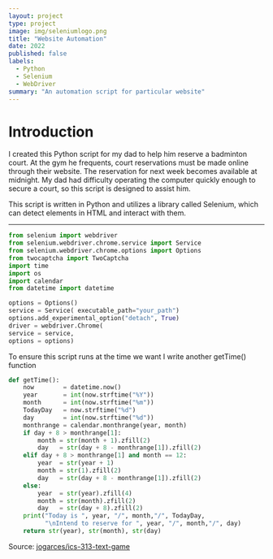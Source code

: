 ```yaml
---
layout: project
type: project
image: img/seleniumlogo.png
title: "Website Automation"
date: 2022
published: false
labels:
  - Python
  - Selenium
  - WebDriver
summary: "An automation script for particular website"
---
```

# Introduction
I created this Python script for my dad to help him reserve a badminton court. At the gym he frequents, court reservations must be made online through their website. The reservation for next week becomes available at midnight. My dad had difficulty operating the computer quickly enough to secure a court, so this script is designed to assist him.

This script is written in Python and utilizes a library called Selenium, which can detect elements in HTML and interact with them.
<hr>

```python
from selenium import webdriver
from selenium.webdriver.chrome.service import Service
from selenium.webdriver.chrome.options import Options
from twocaptcha import TwoCaptcha
import time
import os 
import calendar
from datetime import datetime

options = Options()
service = Service( executable_path="your_path")
options.add_experimental_option("detach", True)
driver = webdriver.Chrome( 
service = service,
options = options)
```

To ensure this script runs at the time we want I write another getTime() function

```python
def getTime():
    now        = datetime.now()
    year       = int(now.strftime("%Y"))
    month      = int(now.strftime("%m"))
    TodayDay   = now.strftime("%d")
    day        = int(now.strftime("%d"))
    monthrange = calendar.monthrange(year, month)
    if day + 8 > monthrange[1]:
        month = str(month + 1).zfill(2)
        day   = str(day + 8 - monthrange[1]).zfill(2)
    elif day + 8 > monthrange[1] and month == 12:
        year  = str(year + 1) 
        month = str(1).zfill(2)
        day   = str(day + 8 - monthrange[1]).zfill(2)
    else:
        year  = str(year).zfill(4)
        month = str(month).zfill(2)
        day   = str(day + 8).zfill(2)
    print("Today is ", year, "/", month,"/", TodayDay, 
          "\nIntend to reserve for ", year, "/", month,"/", day)
    return str(year), str(month), str(day)
```
Source: <a href="https://github.com/jogarces/ics-313-text-game"><i class="large github icon "></i>jogarces/ics-313-text-game</a>
